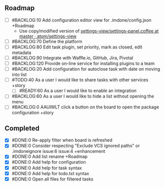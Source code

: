 Roadmap
----
- [ ] #BACKLOG:10 Add configuration editor view for .imdone/config.json +Roadmap
  - Use copy/modified version of [settings-view/settings-panel.coffee at master · atom/settings-view](https://github.com/atom/settings-view/blob/master/lib/settings-panel.coffee)
- [ ] #BACKLOG:70 Define the platform
- [ ] #BACKLOG:80 Edit task plugin, set priority, mark as closed, edit metadata
- [ ] #BACKLOG:90 Integrate with Waffle.io, GitHub, Jira, Pivotal
- [ ] #BACKLOG:120 Provide on-line service for installing plugins to a team
- [ ] #BACKLOG:20 Add configuration for autoclose task with date on moving into list
- [ ] #TODO:40 As a user I would like to share tasks with other services +story
  - [ ] #READY:60 As a user I would like to enable an integration
- [ ] #BACKLOG:60 As a user I would like to hide a list without opening the menu
- [ ] #BACKLOG:0 AAUIWLT click a button on the board to open the package configuration +story

Completed
----
- [x] #DONE:0 Re-apply filter when board is refreshed
- [x] #DONE:0 Consider respecting "Exclude VCS ignored paths" or .imdoneignore issue:6 issue:4 +enhancement
- [x] #DONE:0 Add list rename +Roadmap
- [x] #DONE:0 Add help for configuration
- [x] #DONE:0 Add help for task syntax
- [x] #DONE:0 Add help for todo.txt syntax
- [x] #DONE:0 Open all files for filtered tasks
